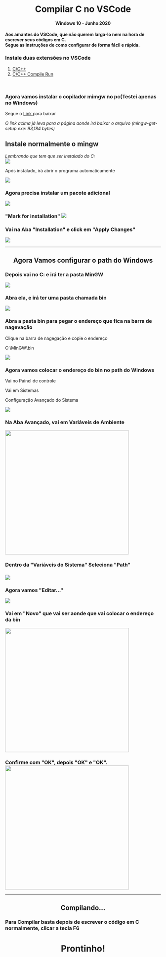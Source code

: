 <h1 align="center">Compilar C no VSCode</h1>

<h4 align="center">Windows 10 - Junho 2020<h4>

<p>
Aos amantes do  VSCode, que não querem larga-lo nem na hora de escrever seus códigos em C. <br>
Segue as instruções de como configurar de forma fácil e rápida.
</p>

<h3>Instale duas extensões no VSCode</h3>
<ol>
  <li>
    <a href="img/c_c++.jpg">C/C++</a>
  </li>
  
  <li>
    <a href="img/compile_Run.jpg">C/C++ Compile Run</a>
  </li>

</ol>

<br>

<h3>Agora vamos instalar o copilador mimgw no pc(Testei apenas no Windows)</h3>

<p>Segue o 
  <a href="https://pt.osdn.net/projects/mingw/downloads/68260/mingw-get-setup.exe/">Link
  </a> para baixar
 </p>

<i>O link acima já leva para a página aonde irá baixar o arquivo (mingw-get-setup.exe: 93,184 bytes)</i>

<h2>Instale normalmente o mingw</h2>
<i>Lembrando que tem que ser instalado do C:</i>

<br>

<img src="img/instalar_mingw.jpg" width="">


<p>Após instalado, irá abrir o programa automaticamente</p>
  <img src="img/mingw_aberto.jpg" width="">

<h3>Agora precisa instalar um pacote adicional</h3>
  <img src="img/mingw_add_pacote.jpg" width="">

<h3>"Mark for installation"
  <img src="img/mingw_marcando_pacote.jpg" width="">

<h3>Vai na Aba "Installation" e click em "Apply Changes"</h3>
  <img src="img/mingw_aplique.jpg" width="">

  <hr>
<h2 align="center">Agora Vamos configurar o path do Windows</h2>

<h3>Depois vai no C: e irá ter a pasta MinGW </h3>
    <img src="img/mingw.jpg">

<h3>Abra ela, e irá ter uma pasta chamada bin </h3>
    <img src="img/bin.jpg">


<h3>Abra a pasta bin para pegar o endereço que fica na barra de nagevação </h3>

  <p>Clique na barra de nagegação e copie o endereço</p>
  <p>C:\MinGW\bin</p>
    <img src="img/endereco_bin.jpg" >


<h3>Agora vamos colocar  o endereço do bin no path do Windows</h3>
  <p>Vai no Painel de controle </p>
  <p>Vai em Sistemas</p>
  <p>Configuração Avançado do Sistema</p>
    <img src="img/config_avancadas.jpg">



<h3>Na Aba Avançado, vai em Variáveis de Ambiente</h3>
    <img src="img/variaveis_de_ambiente.jpg" width="400">


<h3>Dentro da "Variáveis do Sistema" Seleciona "Path"<h3>
    <img src="img/variaveis_do_sistema.jpg">

<h3>Agora vamos "Editar..."</h3>
    <img src="img/editar.jpg">


<h3>Vai em "Novo" que vai ser aonde que vai colocar o endereço da bin</h3>
    <img src="img/novo.jpg" width="400">


<h3>Confirme com "OK", depois "OK" e "OK".
    <img src="img/ok.jpg" width="400">

<hr>

<h2 align="center">Compilando...</h2>

<h3>Para Compilar basta depois de escrever o código em C normalmente, clicar a tecla F6 </h3>

<h1 align="center">Prontinho! </h1>
